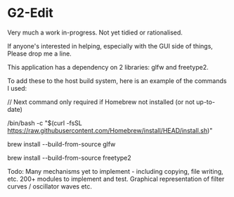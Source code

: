 # G2-Edit

Very much a work in-progress. Not yet tidied or rationalised.

If anyone's interested in helping, especially with the GUI side of things,
Please drop me a line.


This application has a dependency on 2 libraries: glfw and freetype2.

To add these to the host build system, here is an example of the commands I used:

// Next command only required if Homebrew not installed (or not up-to-date)

/bin/bash -c "$(curl -fsSL https://raw.githubusercontent.com/Homebrew/install/HEAD/install.sh)"

brew install --build-from-source glfw

brew install --build-from-source freetype2


Todo: Many mechanisms yet to implement - including copying, file writing, etc. 200+ modules to implement and test. Graphical representation of filter curves / oscillator waves etc.

